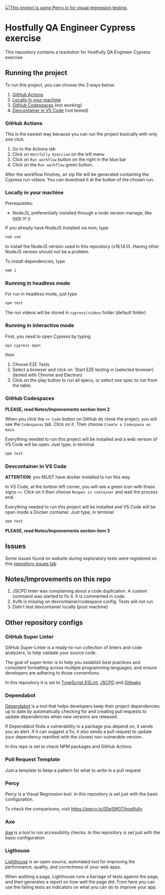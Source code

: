 [![This project is using Percy.io for visual regression testing.](https://percy.io/static/images/percy-badge.svg)](https://percy.io/05e59f07/hostfully)

# Hostfully QA Engineer Cypress exercise

This repository contains a resolution for Hostfully QA Engineer Cypress exercise.

## Running the project

To run this project, you can choose the 3 ways below:

1. [GitHub Actions](#github-actions)
1. [Locally in your machine](#locally-in-your-machine)
1. [GitHub Codespaces](#github-codespaces) (not working)
1. [Devcontainer in VS Code](#devcontainer-in-vs-code) (not tested)

### GitHub Actions

This is the easiest way because you can run the project basically with only one click.

1. Go to the Actions tab
1. Click on `Hostfully Exercise` on the left menu
1. Click on `Run workflow` button on the right in the blue bar
1. Click on the `Run workflow` green button.

After the workflow finishes, an zip file will be generated containing the Cypress run videos. You can download it at the button of the chosen run.

### Locally in your machine

Prerequisites:

- NodeJS, preferentially installed through a node version manage, like [nvm](https://github.com/nvm-sh/nvm) or [n](https://github.com/tj/n)

If you already have NodeJS installed via nvm, type

```sh
nvm use
```

to install the NodeJS version used in this repository (v18.14.0). Having other NodeJS version should not be a problem.

To install dependencies, type

```sh
npm i
```

### Running in headless mode

For run in headless mode, just type

```sh
npm test
```

The run videos will be stored in `cypress/videos` folder (default folder)

### Running in interactive mode

First, you need to open Cypress by typing

```sh
npx cypress open
```

then

1. Choose E2E Tests
1. Select a browser and click on `Start E2E testing in [selected browser] (tested with Chrome and Electron)
1. Click on the play button to run all specs, or select one spec to run from the table.

### GitHub Codespaces

**PLEASE, read Notes/Improvements section item 2**

When you click the `<> Code` button on GitHub do clone the project, you will see the `Codespaces` tab. Click on it. Then choose `Create a Codespace on main`.

Everything needed to run this project will be installed and a web version of VS Code will be open. Just type, in terminal

```sh
npm test
```

### Devcontainer in VS Code

**ATTENTION**: you MUST have docker installed to run this way

In VS Code, at the bottom left corner, you will see a green icon with these signs `><`. Click on it then choose `Reopen in container` and wait the process end.

Everything needed to run this project will be installed and VS Code will be open inside a Docker container. Just type, in terminal

```sh
npm test
```

**PLEASE, read Notes/Improvements section item 3**

## Issues

Some issues found on website during exploratory tests were registered on this [repository issues tab](https://github.com/rodmatola/hostfully-computer-database/issues)

## Notes/Improvements on this repo

1. JSCPD linter was complaining about a code duplication. A custom command was started to fix it. It is commented in code.
1. Xvfb is missing on devcontainer/codespace config. Tests will not run
1. Didn't test devcontainer locally (poor machine)

## Other repository configs

### GitHub Super Linter

GitHub Super-Linter is a ready-to-run collection of linters and code analyzers, to help validate your source code.

The goal of super-linter is to help you establish best practices and consistent formatting across multiple programming languages, and ensure developers are adhering to those conventions.

In this repository it is set to [TypeScript ESLint](https://eslint.org/), [JSCPD](https://www.npmjs.com/package/jscpd) and [Gitleaks](https://github.com/gitleaks/gitleaks)

### Dependabot

[Dependabot](https://docs.github.com/en/code-security/dependabot/working-with-dependabot) is a tool that helps developers keep their project dependencies up to date by automatically checking for and creating pull requests to update dependencies when new versions are released.

If Dependabot finds a vulnerability in a package you depend on, it sends you an alert. If it can suggest a fix, it also sends a pull request to update your dependency manifest with the closest non-vulnerable version.

In this repo is set to check NPM packages and GitHub Actions

### Pull Request Template

Just a template to keep a pattern for what to write in a pull request

### Percy

Percy is a Visual Regression tool. In this repository is set just with the basic configuration.

To check the comparisons, visit <https://percy.io/05e59f07/hostfully>

### Axe

[Axe](https://www.deque.com/axe/) is a tool to run accessibility checks. In this repository is set just with the basic configuration

### Ligthouse

[Lighthouse](https://developer.chrome.com/docs/lighthouse/overview) is an open-source, automated tool for improving the performance, quality, and correctness of your web apps. 

When auditing a page, Lighthouse runs a barrage of tests against the page, and then generates a report on how well the page did. From here you can use the failing tests as indicators on what you can do to improve your app.
